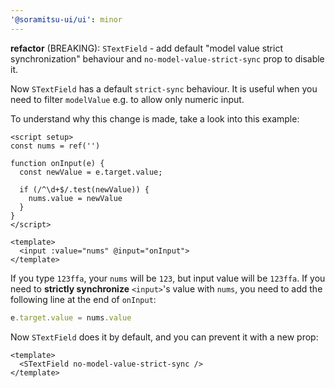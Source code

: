 ```yaml
---
'@soramitsu-ui/ui': minor
---
```


**refactor** (BREAKING): `STextField` - add default "model value strict synchronization" behaviour and `no-model-value-strict-sync` prop to disable it.

Now `STextField` has a default `strict-sync` behaviour. It is useful when you need to filter `modelValue` e.g. to allow only numeric input.

To understand why this change is made, take a look into this example:

```vue
<script setup>
const nums = ref('')

function onInput(e) {
  const newValue = e.target.value;

  if (/^\d+$/.test(newValue)) {
    nums.value = newValue
  }
}
</script>

<template>
  <input :value="nums" @input="onInput">
</template>
```

If you type `123ffa`, your `nums` will be `123`, but input value will be `123ffa`. If you need to **strictly synchronize** `<input>`'s value with `nums`, you need to add the following line at the end of `onInput`:

```ts
e.target.value = nums.value
```

Now `STextField` does it by default, and you can prevent it with a new prop:

```vue
<template>
  <STextField no-model-value-strict-sync />
</template>
```
